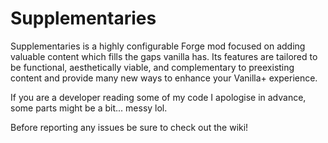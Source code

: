 # Supplementaries

Supplementaries is a highly configurable Forge mod focused on adding valuable content which fills the gaps vanilla has. Its features are tailored to be functional, aesthetically viable, and complementary to preexisting content and provide many new ways to enhance your Vanilla+ experience.

If you are a developer reading some of my code I apologise in advance, some parts might be a bit... messy lol.

Before reporting any issues be sure to check out the wiki!
